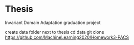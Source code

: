 # Thesis
Invariant Domain Adaptation graduation project

create data folder next to thesis
cd data
git clone https://github.com/MachineLearning2020/Homework3-PACS
